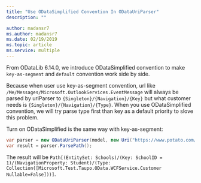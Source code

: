```yaml
---
title: "Use ODataSimplified Convention In ODataUriParser"
description: ""

author: madansr7
ms.author: madansr7
ms.date: 02/19/2019
ms.topic: article
ms.service: multiple
---
```


From ODataLib 6.14.0, we introduce ODataSimplified convention to make `key-as-segment` and `default` convention work side by side. 

Because when user use key-as-segment convention, url like `/Me/Messages/Microsoft.OutlookServices.EventMessage` will always be parsed by uriParser to `{Singleton}/{Navigation}/{Key}` but what customer needs is `{Singleton}/{Navigation}/{Type}`. When you use ODataSimplified convention, we will try parse type first than key as a default priority to slove this problem.

Turn on ODataSimplified is the same way with key-as-segment:
``` csharp
var parser = new ODataUriParser(model, new Uri("https://www.potato.com/"), new Uri("https://www.potato.com/Schools/1/Student/Microsoft.Test.Taupo.OData.WCFService.Customer")) { UrlConventions = ODataUrlConventions.ODataSimplified };
var result = parser.ParsePath();
```

The result will be `Path[(EntitySet: Schools)/(Key: SchoolID = 1)/(NavigationProperty: Student)/(Type: Collection([Microsoft.Test.Taupo.OData.WCFService.Customer Nullable=False]))]`.
